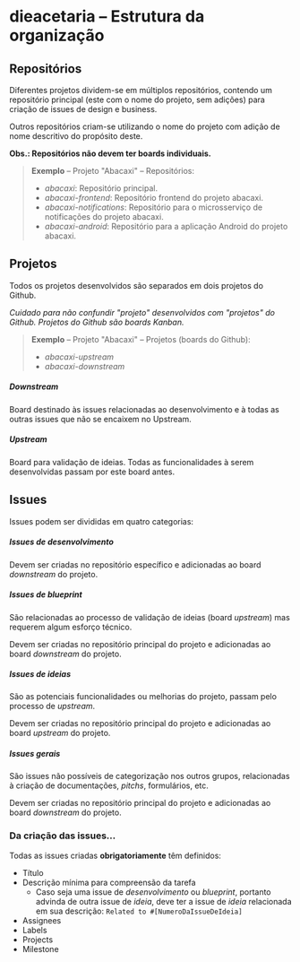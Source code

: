 # dieacetaria – Estrutura da organização

## Repositórios

Diferentes projetos dividem-se em múltiplos repositórios, contendo um repositório principal (este com o nome do projeto, sem adições) para criação de issues de design e business.

Outros repositórios criam-se utilizando o nome do projeto com adição de nome descritivo do propósito deste.

**Obs.: Repositórios não devem ter boards individuais.** 

> **Exemplo** – Projeto "Abacaxi" – Repositórios:
> - *abacaxi*: Repositório principal.
> - *abacaxi-frontend*: Repositório frontend do projeto abacaxi.
> - *abacaxi-notifications*: Repositório para o microsserviço de notificações do projeto abacaxi.
> - *abacaxi-android*: Repositório para a aplicação Android do projeto abacaxi.

## Projetos

Todos os projetos desenvolvidos são separados em dois projetos do Github.

*Cuidado para não confundir "projeto" desenvolvidos com "projetos" do Github. Projetos do Github são boards Kanban.*

> **Exemplo** – Projeto "Abacaxi" – Projetos (boards do Github):
> - *abacaxi-upstream*
> - *abacaxi-downstream*

##### Downstream
Board destinado às issues relacionadas ao desenvolvimento e à todas as outras issues que não se encaixem no Upstream.

##### Upstream
Board para validação de ideias. Todas as funcionalidades à serem desenvolvidas passam por este board antes.

## Issues

Issues podem ser divididas em quatro categorias:

##### Issues de desenvolvimento
Devem ser criadas no repositório específico e adicionadas ao board *downstream* do projeto.

##### Issues de blueprint
São relacionadas ao processo de validação de ideias (board *upstream*) mas requerem algum esforço técnico.

Devem ser criadas no repositório principal do projeto e adicionadas ao board *downstream* do projeto.

##### Issues de ideias
São as potenciais funcionalidades ou melhorias do projeto, passam pelo processo de *upstream*.

Devem ser criadas no repositório principal do projeto e adicionadas ao board *upstream* do projeto.

##### Issues gerais
São issues não possíveis de categorização nos outros grupos, relacionadas à criação de documentações, *pitchs*, formulários, etc.

Devem ser criadas no repositório principal do projeto e adicionadas ao board *downstream* do projeto.

### Da criação das issues...

Todas as issues criadas **obrigatoriamente** têm definidos:

- Título
- Descrição mínima para compreensão da tarefa
	- Caso seja uma issue de *desenvolvimento* ou *blueprint*, portanto advinda de outra issue de *ideia*, deve ter a issue de *ideia* relacionada em sua descrição: `Related to #[NumeroDaIssueDeIdeia]`
- Assignees
- Labels
- Projects
- Milestone
